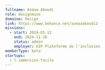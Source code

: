 ```yaml
---
fullname: Asmaa Aboudi
role: designeuse
domaine: Design
link: https://www.behance.net/asmaaaboudi2
missions:
  - start: 2024-01-12
    end: 2024-11-26
    status: admin
    employer: GIP Plateforme de l'inclusion
memberType: beta
startups:
  - l-immersion-facile
---
```

